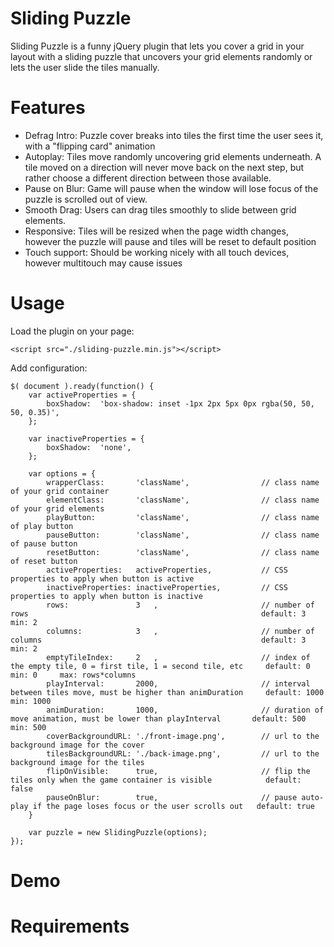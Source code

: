 # Sliding Puzzle
Sliding Puzzle is a funny jQuery plugin that lets you cover a grid in your layout with a sliding puzzle that uncovers your grid elements randomly or lets the user slide the tiles manually.

# Features
- Defrag Intro: Puzzle cover breaks into tiles the first time the user sees it, with a "flipping card" animation
- Autoplay: Tiles move randomly uncovering grid elements underneath. A tile moved on a direction will never move back on the next step, but rather choose a different direction between those available.
- Pause on Blur: Game will pause when the window will lose focus of the puzzle is scrolled out of view.
- Smooth Drag: Users can drag tiles smoothly to slide between grid elements.
- Responsive: Tiles will be resized when the page width changes, however the puzzle will pause and tiles will be reset to default position
- Touch support: Should be working nicely with all touch devices, however multitouch may cause issues

# Usage
Load the plugin on your page:
```
<script src="./sliding-puzzle.min.js"></script>
```

Add configuration:
```
$( document ).ready(function() {
	var activeProperties = {
		boxShadow:	'box-shadow: inset -1px 2px 5px 0px rgba(50, 50, 50, 0.35)',
	};

	var inactiveProperties = {
		boxShadow:	'none',
	};
	
	var options = {
		wrapperClass:		'className',				// class name of your grid container
		elementClass:		'className',				// class name of your grid elements
		playButton:			'className',				// class name of play button
		pauseButton:		'className',				// class name of pause button
		resetButton:		'className',				// class name of reset button
		activeProperties:	activeProperties,			// CSS properties to apply when button is active
		inactiveProperties:	inactiveProperties,			// CSS properties to apply when button is inactive
		rows:				3	,						// number of rows													 default: 3		 min: 2
		columns:			3	,						// number of columns												 default: 3		 min: 2
		emptyTileIndex:		2	,						// index of the empty tile, 0 = first tile, 1 = second tile, etc	 default: 0		 min: 0		max: rows*columns
		playInterval:		2000,						// interval between tiles move, must be higher than animDuration	 default: 1000	 min: 1000
		animDuration:		1000,						// duration of move animation, must be lower than playInterval		 default: 500	 min: 500
		coverBackgroundURL:	'./front-image.png',		// url to the background image for the cover
		tilesBackgroundURL:	'./back-image.png',			// url to the background image for the tiles
		flipOnVisible:		true,						// flip the tiles only when the game container is visible			 default: false
		pauseOnBlur:		true,						// pause auto-play if the page loses focus or the user scrolls out	 default: true
	}
					
	var puzzle = new SlidingPuzzle(options);
});
```
# Demo
# Requirements

